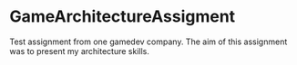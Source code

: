 # GameArchitectureAssigment
Test assignment from one gamedev company. The aim of this assignment was to present my architecture skills.
